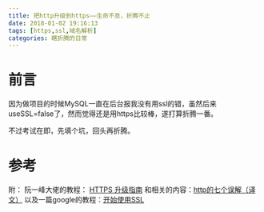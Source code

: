 ```yaml
---
title: 把http升级到https——生命不息，折腾不止
date: 2018-01-02 19:16:13
tags: [https,ssl,域名解析]
categories: 瞎折腾的日常
---
```


# 前言
因为做项目的时候MySQL一直在后台报我没有用ssl的错，虽然后来useSSL=false了，然而觉得还是用https比较棒，遂打算折腾一番。

不过考试在即，先填个坑，回头再折腾。

<!-- more -->

# 参考

附：
阮一峰大佬的教程： [HTTPS 升级指南](http://www.ruanyifeng.com/blog/2016/08/migrate-from-http-to-https.html)
和相关的内容：[http的七个误解（译文）](http://www.ruanyifeng.com/blog/2011/02/seven_myths_about_https.html)
以及一篇google的教程：[开始使用SSL](https://support.google.com/adwords/answer/2580401?hl=zh-Hans)